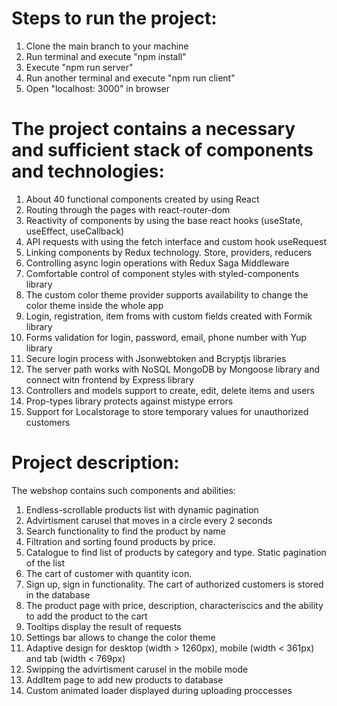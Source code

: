 # Steps to run the project:
1. Clone the main branch to your machine
2. Run terminal and execute "npm install"
3. Execute "npm run server"
4. Run another terminal and execute "npm run client"
5. Open "localhost: 3000" in browser

# The project contains a necessary and sufficient stack of components and technologies:
1. About 40 functional components created by using React
2. Routing through the pages with react-router-dom
3. Reactivity of components by using the base react hooks (useState, useEffect, useCallback)
4. API requests with using the fetch interface and custom hook useRequest
5. Linking components by Redux technology. Store, providers, reducers
6. Controlling async login operations with Redux Saga Middleware
7. Comfortable control of component styles with styled-components library
8. The custom color theme provider supports availability to change the color theme inside the whole app
9. Login, registration, item froms with custom fields created with Formik library
10. Forms validation for login, password, email, phone number with Yup library
11. Secure login process with Jsonwebtoken and Bcryptjs libraries
12. The server path works with NoSQL MongoDB by Mongoose library and connect witn frontend by Express library
13. Controllers and models support to create, edit, delete items and users
14. Prop-types library protects against mistype errors
15. Support for Localstorage to store temporary values ​​for unauthorized customers

# Project description:
The webshop contains such components and abilities:
1. Endless-scrollable products list with dynamic pagination
2. Advirtisment carusel that moves in a circle every 2 seconds
3. Search functionality to find the product by name
4. Filtration and sorting found products by price.
5. Catalogue to find list of products by category and type. Static pagination of the list
6. The cart of customer with quantity icon. 
7. Sign up, sign in functionality. The cart of authorized customers is stored in the database
8. The product page with price, description, characteriscics and the ability to add the product to the cart
9. Tooltips display the result of requests
10. Settings bar allows to change the color theme
11. Adaptive design for desktop (width > 1260px), mobile (width < 361px) and tab (width < 769px)
12. Swipping the advirtisment carusel in the mobile mode
13. AddItem page to add new products to database
14. Custom animated loader displayed during uploading proccesses

